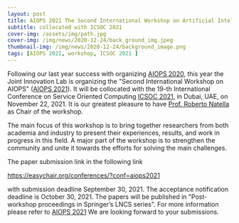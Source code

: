 ```yaml
---
layout: post
title: AIOPS 2021 The Second International Workshop on Artificial Intelligence for IT Operations
subtitle: collocated with ICSOC 2021
cover-img: /assets/img/path.jpg
cover-img: /img/news/2020-12-24/back_ground_img.jpeg
thumbnail-img: /img/news/2020-12-24/background_image.png
tags: [AIOPS 2021, workshop, ICSOC 2021 ]
---
```


Following our last year success with organizing [AIOPS 2020](https://aiopsworkshop.github.io/index.html),
this year the Joint Innovation Lab is organizing the "Second International Workshop on AIOPS" ([AIOPS 2021](https://aiops2021.github.io/)).
It will be collocated with the 19-th International Conference on Service Oriented Computing [ICSOC 2021](http://icsoc2021.josueonline.com/), in Dubai, UAE, on November 22, 2021.
It is our greatest pleasure to have [Prof. Roberto Natella](http://wpage.unina.it/roberto.natella/) as Chair of the workshop.

The main focus of this workshop is to bring together researchers from both academia and industry to present their experiences,
results, and work in progress in this field. A major part of the workshop is to strengthen the community and
unite it towards the efforts for solving the main challenges.

The paper submission link in the following link

https://easychair.org/conferences/?conf=aiops2021

with submission deadline September 30, 2021.
The acceptance notification deadline is October 30, 2021. The papers will be published in "Post-workshop proceedings in Springer’s LNCS series".
For more information please refer to [AIOPS 2021](aiops2021.github.io/)
We are looking forward to your submissions.
